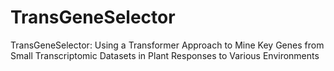 # TransGeneSelector
TransGeneSelector: Using a Transformer Approach to Mine Key Genes from Small Transcriptomic Datasets in Plant Responses to Various Environments
